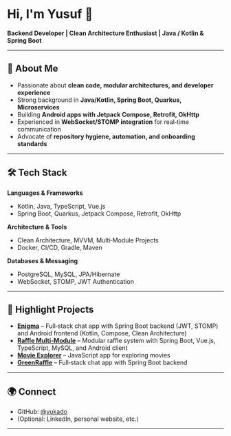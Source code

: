 # Hi, I'm Yusuf 👋

**Backend  Developer | Clean Architecture Enthusiast | Java / Kotlin & Spring Boot**

---

## 🚀 About Me
- Passionate about **clean code, modular architectures, and developer experience**
- Strong background in **Java/Kotlin, Spring Boot, Quarkus, Microservices**
- Building **Android apps with Jetpack Compose, Retrofit, OkHttp**
- Experienced in **WebSocket/STOMP integration** for real‑time communication
- Advocate of **repository hygiene, automation, and onboarding standards**

---

## 🛠️ Tech Stack
**Languages & Frameworks**
- Kotlin, Java, TypeScript, Vue.js  
- Spring Boot, Quarkus, Jetpack Compose, Retrofit, OkHttp  

**Architecture & Tools**
- Clean Architecture, MVVM, Multi‑Module Projects  
- Docker, CI/CD, Gradle, Maven  

**Databases & Messaging**
- PostgreSQL, MySQL, JPA/Hibernate  
- WebSocket, STOMP, JWT Authentication  

---

## 📂 Highlight Projects
- [**Enigma**](https://github.com/yukado/enigma) – Full‑stack chat app with Spring Boot backend (JWT, STOMP) and Android frontend (Kotlin, Compose, Clean Architecture)  
- [**Raffle Multi‑Module**](https://github.com/yukado/raffle-multi-module) – Modular raffle system with Spring Boot, Vue.js, TypeScript, MySQL, and Android client  
- [**Movie Explorer**](https://github.com/yukado/movie-explorer) – JavaScript app for exploring movies  
- [**GreenRaffle**](https://github.com/yukado/greenraffle) – Full‑stack chat app with Spring Boot backend

---

## 🌍 Connect
- GitHub: [@yukado](https://github.com/yukado)  
- (Optional: LinkedIn, personal website, etc.)

---
